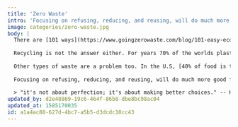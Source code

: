 ```yaml
---
title: 'Zero Waste'
intro: 'Focusing on refusing, reducing, and reusing, will do much more good for the climate.'
image: categories/zero-waste.jpg
body: |
  There are [101 ways](https://www.goingzerowaste.com/blog/101-easy-eco-friendly-zero-waste-tips) to reduce the amount of waste you produce, which is important for many reasons. The average American generates 4 pounds of waste a day. There are 319,000,000 people in the US. That’s 1,276,000,000 pounds of crap being thrown out a day. All of that needs to be collected by heavy-ass inefficient trucks, sorted, incinerated, or put in landfills, all of which have their own awful impacts on the environment.
  
  Recycling is not the answer either. For years 70% of the worlds plastic was being sold to China, but now [they aren't taking it](https://www.npr.org/sections/goatsandsoda/2019/03/13/702501726/where-will-your-plastic-trash-go-now-that-china-doesnt-want-it). Most of the plastic is going into the sea, where it's killing everything. Even undiscovered life forms living 4 miles down are appearing with [plastic lodged in their stomach](https://earther.gizmodo.com/this-new-species-is-named-after-the-plastic-inside-it-1842427259).
  
  Other types of waste are a problem too. In the U.S, [40% of food is thrown out](https://www.nrdc.org/sites/default/files/wasted-food-IP.pdf). Scotland produces [456,000 tonnes of food waste](https://www.bbc.com/news/uk-scotland-48257019) a year compared to 224,000 tonnes of plastic waste. [France set up a "ban" on food waste](https://foodtank.com/news/2019/06/opinion-frances-ban-on-food-waste-three-years-later/) to reduce this through tax incentives and other means, putting them at the top of the [Food Sustainability Index](http://foodsustainability.eiu.com/heat-map/), but in most countries the majority of food waste goes into landfills. Landfills are [the third largest source of methane emissions](https://wikipedia.org/wiki/Landfill_gas) in the United States, and methane has a twenty five times stronger heat-trapping effect than CO2.
  
  Focusing on refusing, reducing, and reusing, will do much more good for the climate.
  
  > "it's not about perfection; it's about making better choices." -- Kathryn Kellogg, goingzerowaste.com
updated_by: d2e48869-19c6-464f-86b8-dbe8bc98ac04
updated_at: 1585170035
id: a1a4ac88-627d-4bc7-a5b5-d3dcdc10cc43
---
```

